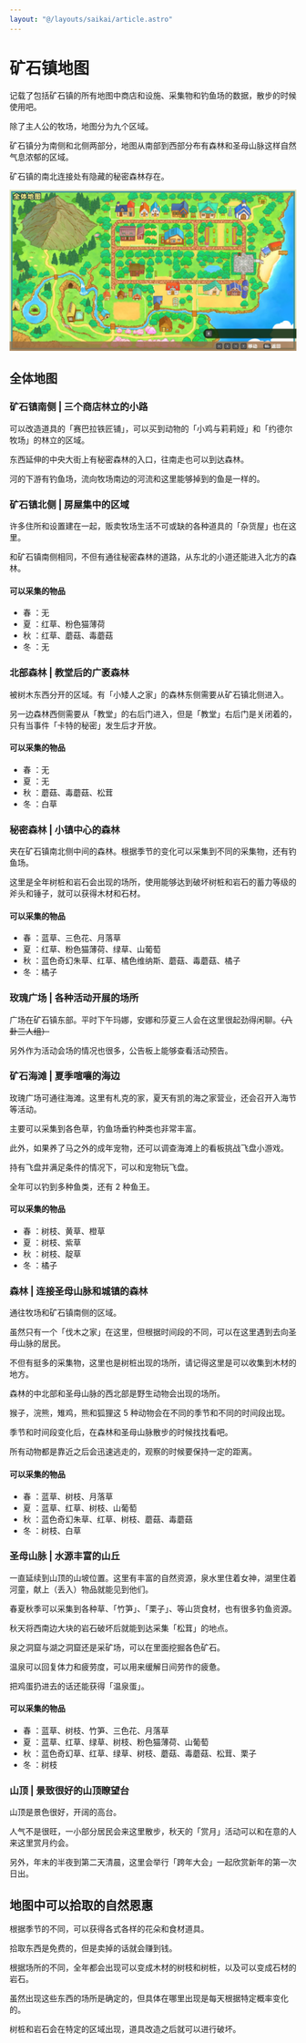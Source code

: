 ```yaml
---
layout: "@/layouts/saikai/article.astro"
---
```


# 矿石镇地图

记载了包括矿石镇的所有地图中商店和设施、采集物和钓鱼场的数据，散步的时候使用吧。

除了主人公的牧场，地图分为九个区域。

矿石镇分为南侧和北侧两部分，地图从南部到西部分布有森林和圣母山脉这样自然气息浓郁的区域。

矿石镇的南北连接处有隐藏的秘密森林存在。

![全体地图](_map.jpg)

## 全体地图

### 矿石镇南侧 | 三个商店林立的小路

可以改造道具的「赛巴拉铁匠铺」，可以买到动物的「小鸡与莉莉娅」和「约德尔牧场」的林立的区域。

东西延伸的中央大街上有秘密森林的入口，往南走也可以到达森林。

河的下游有钓鱼场，流向牧场南边的河流和这里能够掉到的鱼是一样的。

### 矿石镇北侧 | 房屋集中的区域

许多住所和设置建在一起，贩卖牧场生活不可或缺的各种道具的「杂货屋」也在这里。

和矿石镇南侧相同，不但有通往秘密森林的道路，从东北的小道还能进入北方的森林。

#### 可以采集的物品

- 春 ：无
- 夏 ：红草、粉色猫薄荷
- 秋 ：红草、蘑菇、毒蘑菇
- 冬 ：无

### 北部森林 | 教堂后的广袤森林

被树木东西分开的区域。有「小矮人之家」的森林东侧需要从矿石镇北侧进入。

另一边森林西侧需要从「教堂」的右后门进入，但是「教堂」右后门是关闭着的，只有当事件「卡特的秘密」发生后才开放。

#### 可以采集的物品

- 春 ：无
- 夏 ：无
- 秋 ：蘑菇、毒蘑菇、松茸
- 冬 ：白草

### 秘密森林 | 小镇中心的森林

夹在矿石镇南北侧中间的森林。根据季节的变化可以采集到不同的采集物，还有钓鱼场。

这里是全年树桩和岩石会出现的场所，使用能够达到破坏树桩和岩石的蓄力等级的斧头和锤子，就可以获得木材和石材。

#### 可以采集的物品

- 春 ：蓝草、三色花、月落草
- 夏 ：红草、粉色猫薄荷、绿草、山葡萄
- 秋 ：蓝色奇幻朱草、红草、橘色维纳斯、蘑菇、毒蘑菇、橘子
- 冬 ：橘子

### 玫瑰广场 | 各种活动开展的场所

广场在矿石镇东部。平时下午玛娜，安娜和莎夏三人会在这里很起劲得闲聊。~~（八卦三人组）~~

另外作为活动会场的情况也很多，公告板上能够查看活动预告。

### 矿石海滩 | 夏季喧嚷的海边

玫瑰广场可通往海滩。这里有札克的家，夏天有凯的海之家营业，还会召开入海节等活动。

主要可以采集到各色草，钓鱼场垂钓种类也非常丰富。

此外，如果养了马之外的成年宠物，还可以调查海滩上的看板挑战飞盘小游戏。

持有飞盘并满足条件的情况下，可以和宠物玩飞盘。

全年可以钓到多种鱼类，还有 2 种鱼王。

#### 可以采集的物品

- 春 ：树枝、黄草、橙草
- 夏 ：树枝、紫草
- 秋 ：树枝、靛草
- 冬 ：橘子

### 森林 | 连接圣母山脉和城镇的森林

通往牧场和矿石镇南侧的区域。

虽然只有一个「伐木之家」在这里，但根据时间段的不同，可以在这里遇到去向圣母山脉的居民。

不但有挺多的采集物，这里也是树桩出现的场所，请记得这里是可以收集到木材的地方。

森林的中北部和圣母山脉的西北部是野生动物会出现的场所。

猴子，浣熊，雉鸡，熊和狐狸这 5 种动物会在不同的季节和不同的时间段出现。

季节和时间段变化后，在森林和圣母山脉散步的时候找找看吧。

所有动物都是靠近之后会迅速逃走的，观察的时候要保持一定的距离。

#### 可以采集的物品

- 春 ：蓝草、树枝、月落草
- 夏 ：蓝草、红草、树枝、山葡萄
- 秋 ：蓝色奇幻朱草、红草、树枝、蘑菇、毒蘑菇
- 冬 ：树枝、白草

### 圣母山脉 | 水源丰富的山丘

一直延续到山顶的山坡位置。这里有丰富的自然资源，泉水里住着女神，湖里住着河童，献上（丢入）物品就能见到他们。

春夏秋季可以采集到各种草、「竹笋」、「栗子」、等山货食材，也有很多钓鱼资源。

秋天将西南边大块的岩石破坏后就能到达采集「松茸」的地点。

泉之洞窟与湖之洞窟还是采矿场，可以在里面挖掘各色矿石。

温泉可以回复体力和疲劳度，可以用来缓解日间劳作的疲惫。

把鸡蛋扔进去的话还能获得「温泉蛋」。

#### 可以采集的物品

- 春 ：蓝草、树枝、竹笋、三色花、月落草
- 夏 ：蓝草、红草、绿草、树枝、粉色猫薄荷、山葡萄
- 秋 ：蓝色奇幻草、红草、绿草、树枝、蘑菇、毒蘑菇、松茸、栗子
- 冬 ：树枝

### 山顶 | 景致很好的山顶瞭望台

山顶是景色很好，开阔的高台。

人气不是很旺，一小部分居民会来这里散步，秋天的「赏月」活动可以和在意的人来这里赏月约会。

另外，年末的半夜到第二天清晨，这里会举行「跨年大会」一起欣赏新年的第一次日出。

## 地图中可以拾取的自然恩惠

根据季节的不同，可以获得各式各样的花朵和食材道具。

拾取东西是免费的，但是卖掉的话就会赚到钱。

根据场所的不同，全年都会出现可以变成木材的树枝和树桩，以及可以变成石材的岩石。

虽然出现这些东西的场所是确定的，但具体在哪里出现是每天根据特定概率变化的。

树桩和岩石会在特定的区域出现，道具改造之后就可以进行破坏。
